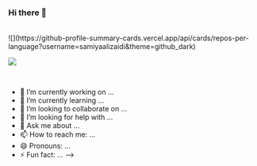 ### Hi there 👋

<!--
**samiyaalizaidi/samiyaalizaidi** is a ✨ _special_ ✨ repository because its `README.md` (this file) appears on your GitHub profile.

Here are some ideas to get you started:

My Github Stats
<!-- ![](http://github-profile-summary-cards.vercel.app/api/cards/profile-details?username=AliMuhammadAsad&theme=github_dark)  -->
<br>
![](https://github-profile-summary-cards.vercel.app/api/cards/repos-per-language?username=samiyaalizaidi&theme=github_dark)

![](http://github-profile-summary-cards.vercel.app/api/cards/most-commit-language?username=samiyaalizaidi&theme=github_dark)
<!-- vision_friendly_dark  -->

<br>

- 🔭 I’m currently working on ...
- 🌱 I’m currently learning ...
- 👯 I’m looking to collaborate on ...
- 🤔 I’m looking for help with ...
- 💬 Ask me about ...
- 📫 How to reach me: ...
- 😄 Pronouns: ...
- ⚡ Fun fact: ...
-->
